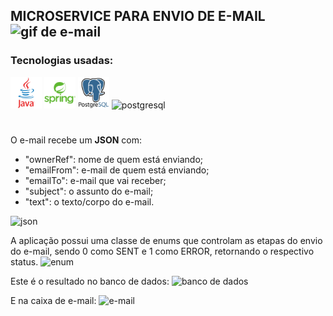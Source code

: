 <div>

## MICROSERVICE PARA ENVIO DE E-MAIL <img alt="gif de e-mail" height="80" src="https://cdn.streamelements.com/uploads/2b04975c-4e9d-4ef7-8973-8008397990ba.gif">
### Tecnologias usadas:
<img alt="java" height="50" src="https://raw.githubusercontent.com/devicons/devicon/master/icons/java/java-original-wordmark.svg"> 
<img alt="spring" height="50" src="https://raw.githubusercontent.com/devicons/devicon/master/icons/spring/spring-original-wordmark.svg">
<img alt="postgresql" height="50" src="https://raw.githubusercontent.com/devicons/devicon/master/icons/postgresql/postgresql-original-wordmark.svg">
<img alt="postgresql" height="50" src="https://miro.medium.com/max/1200/1*QOx_tPV5wJnhTzAGhfIiLA.png">
</div>

#
O e-mail recebe um **JSON** com:

 - "ownerRef": nome de quem está enviando;
 - "emailFrom": e-mail de quem está enviando;
 - "emailTo":  e-mail que vai receber;
 -  "subject":  o assunto do e-mail;
 -  "text": o texto/corpo do e-mail.
 
<img alt="json" src="https://lh3.googleusercontent.com/4eDQAjJccfufPboos_c6zeOYdLb5XThnV6dJXuXwzZI2zH-OaCVOYzNa5Q-ICST2Px45t3ZrZ1XqGV_-Fy7l1pDURMZYbZDTElLJUuwV-hnI9FOn7Xxomt2WWkYWXQo3W4zBC28Ww_6yIq33bi240vz8sn9arm7VF2cFlYq2ZSRXXhOzLzDSNhW020WK6nQg3n3g9yOE1E7D_iSLQeQsXAp1v4SoaEQTxwGEmZPdvnAXo0P_Cb0pQ53FpPVlLKPFTrgbKqQ_wx6IZjO3lG_Csi6xGn_ZgpgKoj4hlKQ0_shRW_-udzUIZ06VXoyPGRum1u5ZhS0F7rVHsO5Ifm89OEWHO4xgwR6ERkGut5qask8OVzpNlLxqUvUZqk4hQ9Jdt05L61gIaUO7uvBSkdAqSl6cApbcTOV2dFS0lUceBdXla3Vu-Al42rS2s4xjS6uxVnSjH9hZnPAuvA5baTSvdgofelZp6dny-xnRruwsVOGMGSbUIbt0O0LtURxUI5mNC12cCToTqhK0F2EP9NS4X3OKlxQvpD_AxG4LjylXxYz12QWUhHGQuT73Y-pP0KJDAE3r0oAsazJJXUa47EOmLk7Gb11FFyET2PhQodKPRQDKsne_VyCbRnq00TbJQUsuuQZscbEkQSt8QpTil0drunFBxCjHdeuICYacG-zwEn8cw5gBj5OWRoSVk1Bmrg40osg7d_S1_EByORAOxqn_r4g=w1366-h480-no?authuser=0">

A aplicação possui uma classe de enums que controlam as etapas do envio do e-mail, sendo 0 como SENT  e 1 como ERROR, retornando o respectivo status.
<img alt="enum" src="https://lh3.googleusercontent.com/6g1NEdZXLMwoukCxB1hFRdC5cWrHjS1KYaeJpVn4NlUheHt2wiPNrbxe2BMFm6GDhQuPQLG3MuaptAIfzxVEzZjwsGfo6sXGhJrApu2d4jqamdrjJt7dd_ZggnJG7uXTwJ5J0hOiovVv2Yk04QFRT8MM2HAfiVVAbN5SYHXiBnMzq0UIzuqN03dTM92-M37klkNEVpj05ECQse_PztJcDOiBwVsQm0I54bhggyTslALcF-g-ch7-KSpmELsiGRCZc4Jo6gnDK2ZtsG40X39p6LuIeDCL1lFsLpBBFlHkfF0qOyjLQmp-yOwWDo_2BMy3e-WG6Gv3rJObFnxdo77b2bfoaGQCRsEgDECjNzBUHTEvYOqGZEu-TDnXEz5--X0jxZMbuwmJQp9bRPIFQICaSCO4YMwvkzb9t0jlrrVKgvA_fY83Ic4QD4zmqcsW5qKOU-46wuexN0B6US7CwHSW_MkheoRfgaf_Sq7pAqm1r03mrLp5BYptSxc_C01WyWru8aLd_t6NsxIxwYbmW1gxYTdEU_ekOSFhbWCcAy68xJSLijORl96G21DO3fQ8-xh_KVxiO2WGqifFXlV8IWvsvum0qpBwMzBenZMF_dKuMw0q17Cx2M-FT5DDz-KeO1cH7AyLZIQaMZ77hAztpluAP7Cz5tEMLnN7qu5lY7jA1-z2Rw3Z9a4blv9HfS1f8MI1woIiyPdcVtWQi6x3g-zXXrs=w1366-h353-no?authuser=0">

Este é o resultado no banco de dados:
<img alt="banco de dados" src="https://lh3.googleusercontent.com/9UNhZfCGLXaBks-E3Dq-CEO30I-8GZxdkQSHASQrEBWucv7HOGd6PovbjjE_TKrUTgi5nG1aH6-emPnz_zvEFElz0_gsJV2dIvyBOEfggSROzDHx09Ii9GiPbDgxB2HWzzOoXkhXZY30hWz9K3unKEM3C4c_KOvvGHXnJKllKYThmxu5s1eyBeLr6h26k9g0ffDpdgefQK9HiBRU0qoLRUald1wkcSa3nP4j-QUTWopHUHP4Q184I4-ZiED1BM_BvcxODKDpbbhjhgrRLdOlq6VQgGEvLwX6QT573Aosc0KIxkf50Y_TOHC2YL66_PVLyn96IOgPLChc7KWXtxSnDwnrNLRoLpQxoRtv5JX9xDuGCqNzyULSxbsDIFELHiFm3zNAPi7ENu0snxVyzEkxkzxW2gqmYa85wNEvXC-o_RLxWRHJeY4OuDNK50b4hdd1TsiRyg8FDQ4EVJpRe-1ykc7C9eq31Olzqj86NnrIJj7L8Pr1o8u8qeNlP-SJl1q45bbyT9Ve4FD0HlzquZnvBLMSS1q4J_Bt0ob_vQukH7K8XqHkw6Mtr7eFJZzao54ohuh74AzLISEwH8IRtq9czLh-cNmxTOlzBzbDu7H3UbxFXF4KGr36tJuvoU3IDj0BzFFN69Jy0M6SdFe06wEUExO2kiz1EV32YKD1dM-sI-N3kbaixDSIsQ5FgGFNHLqG5eq2q7qcBHtAG5EPY8xK_Qk=w1366-h233-no?authuser=0">

E na caixa de e-mail:
<img alt="e-mail" src="https://lh3.googleusercontent.com/fdXlcIqHE7C8gA2dJ9EGkYTJcp6AaGH9cy-ywsA4iihL1xycXad-aIOHYBQsycxazimD7fR76kRfqegpuDcGIEzG1MJAkvXzEFFS5h380PdOq3vpjEm9JlnTpUr4LBej1KWYbMR1drPaMV2nHugW1niR3X-4tPGhX3nKAmcMRgLKLyctx8RaU5rLkOPNLtnRjoMVQ_1EgIf8w-iKRdfVy5H7yWtLparDIxDOn2tCZxfWMaAXL3RUY66EIJDRIeAV_lEHthBwx8yNd67k8nWT3L9hnucxLsCUP9UVkho2czAa6k4DAVsCVT0JawbL6IsXnThAOjtt_0s2STdajqJ_wgU4O6XQIlmkyGQ7f7qHBUbLrdnkmmWBFJm0Gagjrl2QPjd6V_DJ0eRb2KOj4p0fjTbRUJPGg7Q98qiUb8KiKxvso71e6RnAU5Ux0r-TLXyDnwK9kc8FmmxWSnTsXtuYjmPy1uhDR6d8wv7SKtMEw8NizmmvbeMlK7HhwrPjLdCDbGTBNSqcJaXorX-1YD502Q1BisdX7Sir4XB4PCENA2mgTcdjoF-0j5NKIHb1QULWTGfKrKbWxHIKIw8MiJ1wudiWVk0A5DZrBC_guFlfvUbxPKLwMrpS65853xYuI4_yPHIPc-5EQCBzMXa1k_EOMq1sAJxHa0aIu7AX97fmp0sW0II6wUlpXaPgIPeA5tDQQi8W8PijfS3Y1rFAd0e7KPo=w1366-h305-no?authuser=0">
